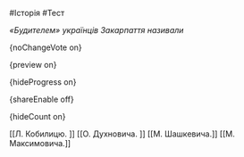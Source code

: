 #Історія #Тест

*«Будителем» українців Закарпаття називали*

{noChangeVote on}

{preview on}

{hideProgress on}

{shareEnable off}

{hideCount on}

[[Л. Кобилицю. ]]
[[О. Духновича. ]]
[[М. Шашкевича.]]
[[М. Максимовича.]]
